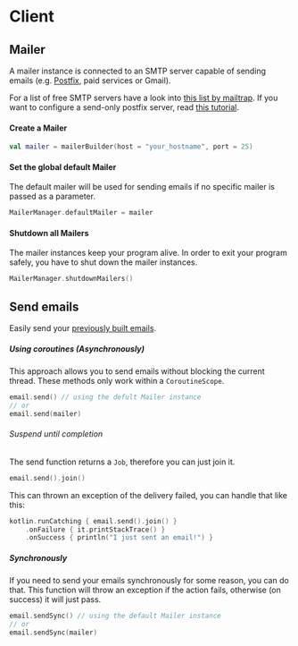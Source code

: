 # Client

## Mailer

A mailer instance is connected to an SMTP server capable of sending emails (e.g. [Postfix](http://www.postfix.org/), paid services or Gmail).

For a list of free SMTP servers have a look into [this list by mailtrap](https://blog.mailtrap.io/free-smtp-servers/). If you want to configure a send-only postfix server, read [this tutorial](https://blog.mailtrap.io/setup-smtp-server/).

#### Create a Mailer

```kotlin
val mailer = mailerBuilder(host = "your_hostname", port = 25)
```

#### Set the global default Mailer

The default mailer will be used for sending emails if no specific mailer is passed as a parameter.

```kotlin
MailerManager.defaultMailer = mailer
```

#### Shutdown all Mailers

The mailer instances keep your program alive. In order to exit your program safely, you have to shut down the mailer instances.

```kotlin
MailerManager.shutdownMailers()
```

## Send emails

Easily send your [previously built emails](core.md).

##### Using coroutines (Asynchronously)

This approach allows you to send emails without blocking the current thread. These methods only work within a `CoroutineScope`.

```kotlin
email.send() // using the defult Mailer instance
// or
email.send(mailer)
```

###### Suspend until completion

The send function returns a `Job`, therefore you can just join it.

```kotlin
email.send().join()
```

This can thrown an exception of the delivery failed, you can handle that like this:

```kotlin
kotlin.runCatching { email.send().join() }
    .onFailure { it.printStackTrace() }
    .onSuccess { println("I just sent an email!") }
```

##### Synchronously

If you need to send your emails synchronously for some reason, you can do that.
This function will throw an exception if the action fails, otherwise (on success) it will just pass.

```kotlin
email.sendSync() // using the default Mailer instance
// or
email.sendSync(mailer)
```
